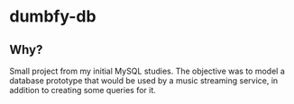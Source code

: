 # dumbfy-db

## Why?

Small project from my initial MySQL studies. The objective was to model a database prototype that would be used by a music streaming service, in addition to creating some queries for it.
